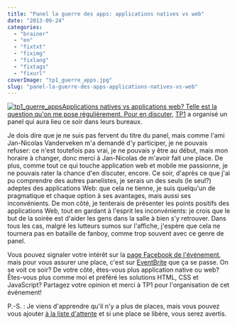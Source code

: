 ```yaml
---
title: "Panel la guerre des apps: applications natives vs web"
date: "2013-09-24"
categories: 
  - "brainer"
  - "en"
  - "fixtxt"
  - "fiximg"
  - "fixlang"
  - "fixtags"
  - "fixurl"
coverImage: "tp1_guerre_apps.jpg"
slug: "panel-la-guerre-des-apps-applications-natives-vs-web"
---
```


[![tp1_guerre_apps](images/tp1_guerre_apps.jpg)Applications natives vs applications web? Telle est la question qu'on me pose régulièrement. Pour en discuter,](http://fred.dev/content/uploads/2013/09/tp1_guerre_apps.jpg) [TP1](https://www.tp1.ca/) a organisé un panel qui aura lieu ce soir dans leurs bureaux.

Je dois dire que je ne suis pas fervent du titre du panel, mais comme l'ami Jan-Nicolas Vanderveken m'a demandé d'y participer, je ne pouvais refuser: ce n'est toutefois pas vrai, je ne pouvais y être au début, mais mon horaire à changer, donc merci à Jan-Nicolas de m'avoir fait une place. De plus, comme tout ce qui touche application web et mobile me passionne, je ne pouvais rater la chance d'en discuter, encore. Ce soir, d'après ce que j'ai pu comprendre des autres panelistes, je serais un des seuls (le seul?) adeptes des applications Web: que cela ne tienne, je suis quelqu'un de pragmatique et chaque option à ses avantages, mais aussi ses inconvénients. De mon côté, je tenterais de présenter les points positifs des applications Web, tout en gardant à l'esprit les inconvénients: je crois que le but de la soirée est d'aider les gens dans la salle à bien s'y retrouver. Dans tous les cas, malgré les lutteurs sumos sur l'affiche, j'espère que cela ne tournera pas en bataille de fanboy, comme trop souvent avec ce genre de panel.

Vous pouvez signaler votre intérêt sur la [page Facebook de l'événement](https://www.facebook.com/events/529667260446568/), mais pour vous assurer une place, c'est sur [EventBrite](https://guerredesapps.eventbrite.com/) que ça se passe. On se voit ce soir? De votre côté, êtes-vous plus application native ou web? Êtes-vous plus comme moi et préféré les solutions HTML, CSS et JavaScript? Partagez votre opinion et merci à TP1 pour l'organisation de cet événement!

P.-S. : Je viens d'apprendre qu'il n'y a plus de places, mais vous pouvez vous ajouter [à la liste d'attente](https://guerredesapps.eventbrite.com/) et si une place se libère, vous serez avertis.
